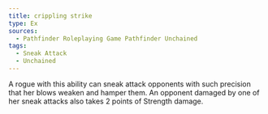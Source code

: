 ```yaml
---
title: crippling strike
type: Ex
sources:
  - Pathfinder Roleplaying Game Pathfinder Unchained
tags:
  - Sneak Attack
  - Unchained
---
```


A rogue with this ability can sneak attack opponents with such precision that her blows weaken and hamper them. An opponent damaged by one of her sneak attacks also takes 2 points of Strength damage.
